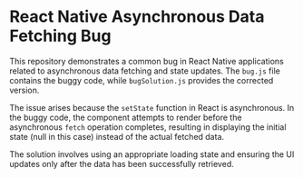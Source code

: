 # React Native Asynchronous Data Fetching Bug

This repository demonstrates a common bug in React Native applications related to asynchronous data fetching and state updates.  The `bug.js` file contains the buggy code, while `bugSolution.js` provides the corrected version.

The issue arises because the `setState` function in React is asynchronous.  In the buggy code, the component attempts to render before the asynchronous `fetch` operation completes, resulting in displaying the initial state (null in this case) instead of the actual fetched data.

The solution involves using an appropriate loading state and ensuring the UI updates only after the data has been successfully retrieved.